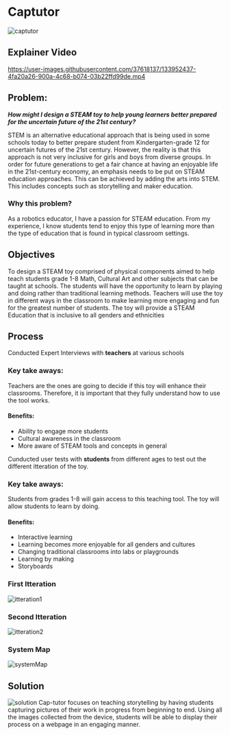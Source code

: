 # Captutor
![captutor](https://user-images.githubusercontent.com/37618137/133952610-4cff61c7-71a0-4e96-9f11-c130ed63e9c4.png)

## Explainer Video
https://user-images.githubusercontent.com/37618137/133952437-4fa20a26-900a-4c68-b074-03b22ffd99de.mp4
## Problem:
_**How might I design a STEAM toy to help young learners better prepared for the uncertain future of the 21st century?**_

STEM is an alternative educational approach that is being used in some schools today to better prepare student from Kindergarten-grade 12 for uncertain futures of the 21st century. However, the reality is that this approach is not very inclusive for girls and boys from diverse groups. In order for future generations to get a fair chance at having an enjoyable life in the 21st-century economy, an emphasis needs to be put on STEAM education approaches. This can be achieved by adding the arts into STEM. This includes concepts such as storytelling and maker education.

### Why this problem?
As a robotics educator, I have a passion for STEAM education. From my experience, I know students tend to enjoy this type of learning more than the type of education that is found in typical classroom settings.

## Objectives
To design a STEAM toy comprised of physical components aimed to help teach students grade 1-8 Math, Cultural Art and other subjects that can be taught at schools. The students will have the opportunity to learn by playing and doing rather than traditional learning methods.
Teachers will use the toy in different ways in the classroom to make learning more engaging and fun for the greatest number of students.
The toy will provide a STEAM Education that is inclusive to all genders and ethnicities

## Process
Conducted Expert Interviews with **teachers** at various schools
### Key take aways:
Teachers are the ones are going to decide if this toy will enhance their classrooms. Therefore, it is important that they fully understand how to use the tool works.

#### Benefits:
* Ability to engage more students 
* Cultural awareness in the classroom
* More aware of STEAM tools and concepts in general


Cunducted user tests with **students** from different ages to test out the different itteration of the toy.
### Key take aways:
Students from grades 1-8 will gain access to this teaching tool. The toy will allow students to learn by doing.

#### Benefits:
* Interactive learning
* Learning becomes more enjoyable for all genders and cultures
* Changing traditional classrooms into labs or playgrounds 
* Learning by making
* Storyboards

### First Itteration
![itteration1](https://user-images.githubusercontent.com/37618137/133952993-d57becef-fb28-4af8-acfb-eeb82f30f639.png)

### Second Itteration
![itteration2](https://user-images.githubusercontent.com/37618137/133953008-6f88bea8-07e0-4c06-a51a-9676d8397dc3.png)

### System Map
![systemMap](https://user-images.githubusercontent.com/37618137/133953050-4ae9a4aa-f23f-4f96-bbaa-554799c407e3.png)

## Solution
![solution](https://user-images.githubusercontent.com/37618137/133953067-c52fb1bd-607c-4846-bbf0-7c4a839a2afd.png)
Cap-tutor focuses on teaching storytelling by having students capturing pictures of their work in progress from beginning to end. Using all the images collected from the device, students will be able to display their process on a webpage in an engaging manner.

